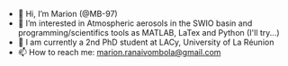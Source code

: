 - 👋 Hi, I’m Marion (@MB-97)
- 👀 I’m interested in Atmospheric aerosols in the SWIO basin and programming/scientifics tools as MATLAB, LaTex and Python (I'll try...)
- 🌱 I am currently a 2nd PhD student at LACy, University of La Réunion
- 📫 How to reach me: marion.ranaivombola@gmail.com

<!---
MB-97/MB-97 is a ✨ special ✨ repository because its `README.md` (this file) appears on your GitHub profile.
You can click the Preview link to take a look at your changes.
- 💞️ I’m looking to collaborate on ...
--->
